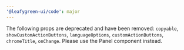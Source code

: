 ```yaml
---
'@leafygreen-ui/code': major
---
```


The following props are deprecated and have been removed: `copyable`, `showCustomActionButtons`, `languageOptions`, `customActionButtons`, `chromeTitle`, `onChange`. Please use the Panel component instead.
